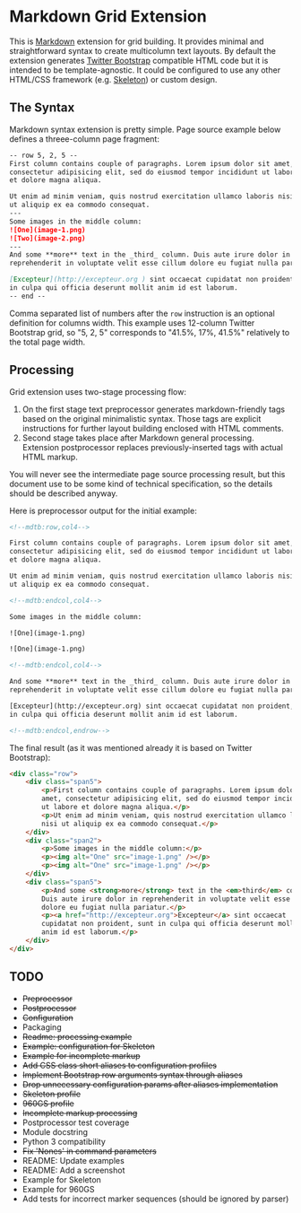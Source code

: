 # Markdown Grid Extension

This is [Markdown](http://daringfireball.net/projects/markdown/) extension
for grid building. It provides minimal and straightforward syntax to create
multicolumn text layouts. By default the extension generates [Twitter
Bootstrap](http://twitter.github.com/bootstrap/) compatible HTML code but
it is intended to be template-agnostic. It could be configured to use any other
HTML/CSS framework (e.g. [Skeleton](http://getskeleton.com)) or custom design.


## The Syntax

Markdown syntax extension is pretty simple. Page source example below defines
a threee-column page fragment:

```markdown
-- row 5, 2, 5 --
First column contains couple of paragraphs. Lorem ipsum dolor sit amet,
consectetur adipisicing elit, sed do eiusmod tempor incididunt ut labore 
et dolore magna aliqua.

Ut enim ad minim veniam, quis nostrud exercitation ullamco laboris nisi 
ut aliquip ex ea commodo consequat.
---
Some images in the middle column:
![One](image-1.png)
![Two](image-2.png)
---
And some **more** text in the _third_ column. Duis aute irure dolor in
reprehenderit in voluptate velit esse cillum dolore eu fugiat nulla pariatur.

[Excepteur](http://excepteur.org ) sint occaecat cupidatat non proident, sunt
in culpa qui officia deserunt mollit anim id est laborum.
-- end --
```

Comma separated list of numbers after the `row` instruction is an optional
definition for columns width. This example uses 12-column Twitter Bootstrap
grid, so "5, 2, 5" corresponds to "41.5%, 17%, 41.5%" relatively to the total
page width.


## Processing

Grid extension uses two-stage processing flow:

1. On the first stage text preprocessor generates markdown-friendly tags based
on the original minimalistic syntax. Those tags are explicit instructions for
further layout building enclosed with HTML comments.
2. Second stage takes place after Markdown general processing. Extension
postprocessor replaces previously-inserted tags with actual HTML markup.

You will never see the intermediate page source processing result, but this
document use to be some kind of technical specification, so the details should
be described anyway.

Here is preprocessor output for the initial example:

```html
<!--mdtb:row,col4-->

First column contains couple of paragraphs. Lorem ipsum dolor sit amet,
consectetur adipisicing elit, sed do eiusmod tempor incididunt ut labore 
et dolore magna aliqua.

Ut enim ad minim veniam, quis nostrud exercitation ullamco laboris nisi 
ut aliquip ex ea commodo consequat.

<!--mdtb:endcol,col4-->

Some images in the middle column:

![One](image-1.png)

![One](image-1.png)

<!--mdtb:endcol,col4-->

And some **more** text in the _third_ column. Duis aute irure dolor in
reprehenderit in voluptate velit esse cillum dolore eu fugiat nulla pariatur.

[Excepteur](http://excepteur.org) sint occaecat cupidatat non proident, sunt
in culpa qui officia deserunt mollit anim id est laborum.

<!--mdtb:endcol,endrow-->
```

The final result (as it was mentioned already it is based on Twitter 
Bootstrap):

```html
<div class="row">
	<div class="span5">
		<p>First column contains couple of paragraphs. Lorem ipsum dolor sit
		amet, consectetur adipisicing elit, sed do eiusmod tempor incididunt
		ut labore et dolore magna aliqua.</p>
		<p>Ut enim ad minim veniam, quis nostrud exercitation ullamco laboris
		nisi ut aliquip ex ea commodo consequat.</p>
	</div>
	<div class="span2">
		<p>Some images in the middle column:</p>
		<p><img alt="One" src="image-1.png" /></p>
		<p><img alt="One" src="image-1.png" /></p>
	</div>
	<div class="span5">
		<p>And some <strong>more</strong> text in the <em>third</em> column.
		Duis aute irure dolor in reprehenderit in voluptate velit esse cillum
		dolore eu fugiat nulla pariatur.</p>
		<p><a href="http://excepteur.org">Excepteur</a> sint occaecat
		cupidatat non proident, sunt in culpa qui officia deserunt mollit 
		anim id est laborum.</p>
	</div>
</div>
```

## TODO

* ~~Preprocessor~~
* ~~Postprocessor~~
* ~~Configuration~~
* Packaging
* ~~Readme: processing example~~
* ~~Example: configuration for Skeleton~~
* ~~Example for incomplete markup~~
* ~~Add CSS class short aliases to configuration profiles~~
* ~~Implement Bootstrap row arguments syntax through aliases~~
* ~~Drop unnecessary configuration params after aliases implementation~~
* ~~Skeleton profile~~
* ~~960GS profile~~
* ~~Incomplete markup processing~~
* Postprocessor test coverage
* Module docstring
* Python 3 compatibility
* ~~Fix 'Nones' in command parameters~~
* README: Update examples
* README: Add a screenshot
* Example for Skeleton
* Example for 960GS
* Add tests for incorrect marker sequences (should be ignored by parser)
